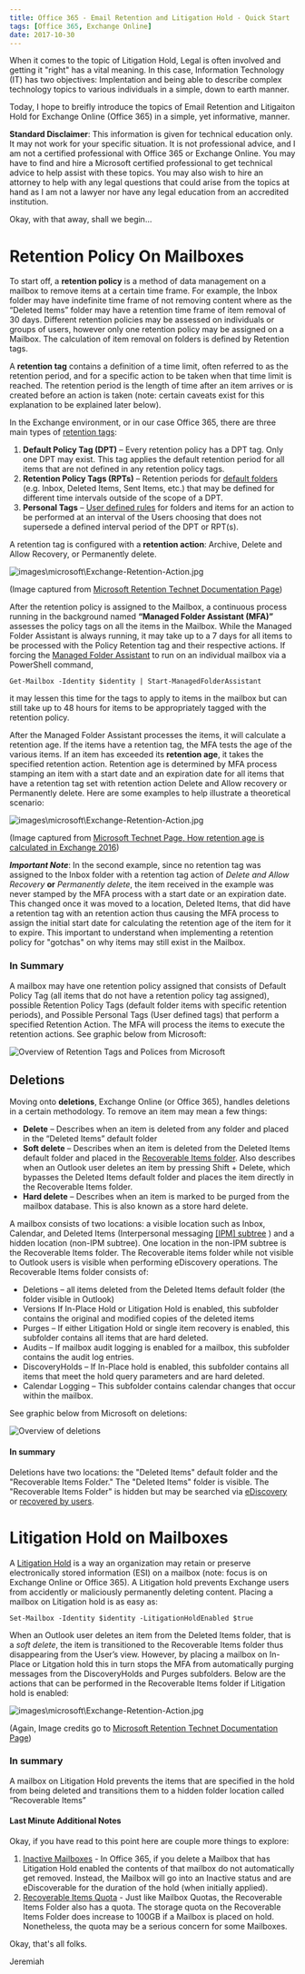 ```yaml
---
title: Office 365 - Email Retention and Litigation Hold - Quick Start
tags: [Office 365, Exchange Online]
date: 2017-10-30 
---
```


When it comes to the topic of Litigation Hold, Legal is often involved and getting it "right" has a vital meaning. 
In this case, Information Technology (IT) has two objectives: Implentation and being able to describe complex technology
topics to various individuals in a simple, down to earth manner. 

Today, I hope to breifly introduce the topics of Email Retention and Litigaiton Hold for Exchange Online 
(Office 365) in a simple, yet informative, manner.

**Standard Disclaimer**: This information is given for technical education only. It may not work for 
your specific situation. It is not professional advice, and I am not a certified professional with Office 365
or Exchange Online. You may have to find and hire a Microsoft certified professional to get technical advice 
to help assist with these topics. You may also wish to hire an attorney to help with any legal questions 
that could arise from the topics at hand as I am not a lawyer nor have any legal education from an accredited institution.

Okay, with that away, shall we begin... 

# Retention Policy On Mailboxes 

To start off, a __retention policy__ is a method of data management on a mailbox to remove items at a certain 
time frame. For example, the Inbox folder may have indefinite time frame of not removing content where as 
the “Deleted Items” folder may have a retention time frame of item removal of 30 days. Different retention 
policies may be assessed on individuals or groups of users, however only one retention policy may be assigned 
on a Mailbox. The calculation of item removal on folders is defined by Retention tags. 

A __retention tag__ contains a definition of a time limit, often referred to as the retention period, and 
for a specific action to be taken when that time limit is reached. The retention period is the length of 
time after an item arrives or is created before an action is taken (note: certain caveats exist for this 
explanation to be explained later below).  

In the Exchange environment, or in our case Office 365, there are three main types of 
[retention tags](https://technet.microsoft.com/en-us/library/dd297955(v=exchg.160).aspx "Retention tags and retention policies in Exchange 2016"):
1.	__Default Policy Tag (DPT)__ – Every retention policy has a DPT tag. Only one DPT may exist.  This 
tag applies the default retention period for all items that are not defined in any retention policy tags. 
2.	__Retention Policy Tags (RPTs)__ – Retention periods for [default folders](https://technet.microsoft.com/en-us/library/dn783294(v=exchg.160).aspx 
"Default folders that support Retention Policy Tags") (e.g. Inbox, Deleted Items, Sent Items, etc.) that 
may be defined for different time intervals outside of the scope of a DPT. 
3.	__Personal Tags__ – [User defined rules](https://support.office.com/en-us/article/Assign-retention-policy-to-email-messages-3e5fd2dc-633f-4a38-b313-b31b81f7cf7a 
"Assign Retention policy to email messages") for folders and items for an action to be performed at an interval 
of the Users choosing that does not supersede a defined interval period of the DPT or RPT(s).

A retention tag is configured with a __retention action__: Archive, Delete and Allow Recovery, or Permanently delete. 

![images\microsoft\Exchange-Retention-Action.jpg](../images/microsoft/Exchange-Retention-Actions.jpg)

(Image captured from [Microsoft Retention Technet Documentation Page](https://technet.microsoft.com/en-us/library/dd297955(v=exchg.160).aspx "subheading 'Retention actions'"))

After the retention policy is assigned to the Mailbox, a continuous process running in the background named 
__“Managed Folder Assistant (MFA)”__ assesses the policy tags on all the items in the Mailbox. While the 
Managed Folder Assistant is always running, it may take up to a 7 days for all items to be processed with 
the Policy Retention tag and their respective actions. If forcing the 
[Managed Folder Assistant](https://support.office.com/en-us/article/Set-up-an-archive-and-deletion-policy-for-mailboxes-in-your-Office-365-organization-ec3587e4-7b4a-40fb-8fb8-8aa05aeae2ce "Step 5") 
to run on an individual mailbox via a PowerShell command, 

    Get-Mailbox -Identity $identity | Start-ManagedFolderAssistant

it may lessen this time for the tags to apply to items in the 
mailbox but can still take up to 48 hours for items to be appropriately tagged with the retention policy.

After the Managed Folder Assistant processes the items, it will calculate a retention age. If the items have 
a retention tag, the MFA tests the age of the various items. If an item has exceeded its __retention age__, 
it takes the specified retention action. Retention age is determined by MFA process stamping an item with a 
start date and an expiration date for all items that have a retention tag set with retention action Delete 
and Allow recovery or Permanently delete. Here are some examples to help illustrate a theoretical scenario:

![images\microsoft\Exchange-Retention-Action.jpg](../images/microsoft/Exchange-Managed-Folder-Assistant.jpg)

(Image captured from [Microsoft Technet Page, How retention age is calculated in Exchange 2016](https://technet.microsoft.com/en-us/library/bb430780(v=exchg.160).aspx))

__*Important Note*__: In the second example, since no retention tag was assigned to the Inbox folder with a 
retention tag action of _Delete and Allow Recovery_ **or** _Permanently delete_, the item received in the example 
was never stamped by the MFA process with a start date or an expiration date. This changed once it was moved 
to a location, Deleted Items, that did have a retention tag with an retention action thus causing the MFA 
process to assign the initial start date for calculating the retention age of the item for it to expire. 
This important to understand when implementing a retention policy for "gotchas" on why items may still exist in 
the Mailbox.

### In Summary
A mailbox may have one retention policy assigned that consists of Default Policy Tag (all items that do not have
a retention policy tag assigned), possible Retention Policy Tags (default folder items with specific retention periods), 
and Possible Personal Tags (User defined tags) that perform a specified Retention Action. The MFA will process the items 
to execute the retention actions. See graphic below from Microsoft:

![Overview of Retention Tags and Polices from Microsoft](https://i-technet.sec.s-msft.com/dynimg/IC859423.png)

## Deletions
Moving onto __deletions__, Exchange Online (or Office 365), handles deletions in a certain methodology. To 
remove an item may mean a few things: 

* __Delete__ – Describes when an item is deleted from any folder and placed in the “Deleted Items” default folder 
* __Soft delete__ – Describes when an item is deleted from the Deleted Items default folder and placed in the 
[Recoverable Items folder](https://technet.microsoft.com/en-us/library/ee364755(v=exchg.160).aspx "Recoverable Items folder in Exchange 2016"). 
Also describes when an Outlook user deletes an item by pressing Shift + Delete, which bypasses the Deleted Items default folder and places the 
item directly in the Recoverable Items folder.
* __Hard delete__ – Describes when an item is marked to be purged from the mailbox database. This is also known
as a store hard delete.

A mailbox consists of two locations: a visible location such as Inbox, Calendar, and Deleted Items 
(Interpersonal messaging [[IPM] subtree](https://msdn.microsoft.com/en-us/library/office/cc842314.aspx) ) 
and a hidden location (non-IPM subtree). One location in the non-IPM subtree is the Recoverable Items folder. The Recoverable items folder 
while not visible to Outlook users is visible when performing eDiscovery operations. The Recoverable Items folder consists of: 
* Deletions – all items deleted from the Deleted Items default folder (the folder visible in Outlook)
* Versions If In-Place Hold or Litigation Hold is enabled, this subfolder contains the original and modified copies of the deleted items 
* Purges – If either Litigation Hold or single item recovery is enabled, this subfolder contains all items that are hard deleted. 
* Audits – If mailbox audit logging is enabled for a mailbox, this subfolder contains the audit log entries. 
* DiscoveryHolds – If In-Place hold is enabled, this subfolder contains all items that meet the hold query parameters and are hard deleted. 
* Calendar Logging – This subfolder contains calendar changes that occur within the mailbox. 

See graphic below from Microsoft on deletions: 

![Overview of deletions](https://i-technet.sec.s-msft.com/dynimg/IC777650.gif)

#### In summary
Deletions have two locations: the "Deleted Items" default folder and the "Recoverable Items Folder." The "Deleted Items" folder 
is visible. The "Recoverable Items Folder" is hidden but may be searched via 
[eDiscovery](https://support.office.com/en-us/article/Manage-eDiscovery-cases-in-the-Office-365-Security-Compliance-Center-9a00b9ea-33fd-4772-8ea6-9d3c65e829e6
"Manage eDiscovery cases in the Office 365 Security & Compliance Center") or 
[recovered by users](https://support.office.com/en-us/article/Recover-deleted-items-in-Outlook-for-Windows-49e81f3c-c8f4-4426-a0b9-c0fd751d48ce?ui=en-US&rs=en-US&ad=US
"Recover deleted items in Outlook for Windows"). 

# Litigation Hold on Mailboxes
A [Litigation Hold](https://technet.microsoft.com/en-us/library/ff637980(v=exchg.160).aspx "In-Place Hold and Litigation Hold in Exchange 2016") 
is a way an organization may retain or preserve electronically stored information (ESI) on a mailbox 
(note: focus is on Exchange Online or Office 365). A Litigation hold prevents Exchange users from accidently 
or maliciously permanently deleting content. Placing a mailbox on Litigation hold is as easy as:

    Set-Mailbox -Identity $identity -LitigationHoldEnabled $true

When an Outlook user deletes an item from the Deleted Items folder, that is a _soft delete_, the item is transitioned to 
the Recoverable Items folder thus disappearing from the User’s view. However, by placing a mailbox on In-Place or Litgation 
hold this in turn stops the MFA from automatically purging messages from the DiscoveryHolds and Purges subfolders. Below are the actions 
that can be performed in the Recoverable Items folder if Litigation hold is enabled:

![images\microsoft\Exchange-Retention-Action.jpg](../images/microsoft/Exchange-Lit-Hold-Deletions.jpg)

(Again, Image credits go to [Microsoft Retention Technet Documentation Page](https://technet.microsoft.com/en-us/library/ee364755(v=exchg.160).aspx#hold))

### In summary
A mailbox on Litigation Hold prevents the items that are specified in the hold from being deleted and transitions them to a hidden folder 
location called “Recoverable Items”

#### Last Minute Additional Notes
Okay, if you have read to this point here are couple more things to explore:
1. [Inactive Mailboxes](https://support.office.com/en-us/article/Manage-inactive-mailboxes-in-Office-365-296a02bd-ebde-4022-900e-547acf38ddd7 
"Manage inactive mailboxes in Office 365") - In Office 365, if you delete a Mailbox that has Litigation Hold enabled 
the contents of that mailbox do not automatically get removed. Instead, the Mailbox will go into an Inactive status 
and are eDiscoverable for the duration of the hold (when initially applied).
2. [Recoverable Items Quota](https://support.office.com/en-us/article/Increase-the-Recoverable-Items-quota-for-mailboxes-on-hold-a8bdcbdd-9298-462f-b889-df26037a990c
"Increase the Recoverable Items quota for mailboxes on hold") - Just like Mailbox Quotas, the Recoverable Items Folder also has a quota. The storage quota on the 
Recoverable Items Folder does increase to 100GB if a Mailbox is placed on hold. Nonetheless, the quota may be a serious concern for some Mailboxes.




Okay, that's all folks. 

Jeremiah
